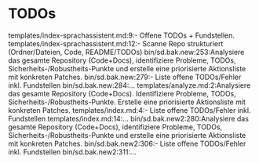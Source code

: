 # TODOs

templates/index-sprachassistent.md:9:- Offene TODOs + Fundstellen.
templates/index-sprachassistent.md:12:- Scanne Repo strukturiert (Ordner/Dateien, Code, README/TODOs)
bin/sd.bak.new:253:Analysiere das gesamte Repository (Code+Docs), identifiziere Probleme, TODOs, Sicherheits-/Robustheits-Punkte und erstelle eine priorisierte Aktionsliste mit konkreten Patches.
bin/sd.bak.new:279:- Liste offene TODOs/Fehler inkl. Fundstellen
bin/sd.bak.new:284:<TODOS>…</TODOS>
templates/analyze.md:2:Analysiere das gesamte Repository (Code+Docs). Identifiziere Probleme, TODOs, Sicherheits-/Robustheits-Punkte. Erstelle eine priorisierte Aktionsliste mit konkreten Patches.
templates/index.md:4:- Liste offene TODOs/Fehler inkl. Fundstellen
templates/index.md:14:<TODOS>…</TODOS>
bin/sd.bak.new2:280:Analysiere das gesamte Repository (Code+Docs), identifiziere Probleme, TODOs, Sicherheits-/Robustheits-Punkte und erstelle eine priorisierte Aktionsliste mit konkreten Patches.
bin/sd.bak.new2:306:- Liste offene TODOs/Fehler inkl. Fundstellen
bin/sd.bak.new2:311:<TODOS>…</TODOS>
